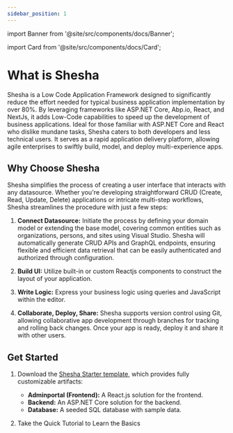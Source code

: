 ```yaml
---
sidebar_position: 1
---
```


import Banner from '@site/src/components/docs/Banner';

import Card from '@site/src/components/docs/Card';

# What is Shesha

Shesha is a Low Code Application Framework designed to significantly reduce the effort needed for typical business application implementation by over 80%. By leveraging frameworks like ASP.NET Core, Abp.io, React, and NextJs, it adds Low-Code capabilities to speed up the development of business applications. Ideal for those familiar with ASP.NET Core and React who dislike mundane tasks, Shesha caters to both developers and less technical users. It serves as a rapid application delivery platform, allowing agile enterprises to swiftly build, model, and deploy multi-experience apps.

<Banner url="https://www.youtube.com/embed/JGy7lc5WAwE?autoplay=1&controls=0" type={1}/>

## Why Choose Shesha

Shesha simplifies the process of creating a user interface that interacts with any datasource. Whether you're developing straightforward CRUD (Create, Read, Update, Delete) applications or intricate multi-step workflows, Shesha streamlines the procedure with just a few steps:

1. **Connect Datasource:** Initiate the process by defining your domain model or extending the base model, covering common entities such as organizations, persons, and sites using Visual Studio. Shesha will automatically generate CRUD APIs and GraphQL endpoints, ensuring flexible and efficient data retrieval that can be easily authenticated and authorized through configuration.

2. **Build UI:** Utilize built-in or custom Reactjs components to construct the layout of your application.

3. **Write Logic:** Express your business logic using queries and JavaScript within the editor.

4. **Collaborate, Deploy, Share:** Shesha supports version control using Git, allowing collaborative app development through branches for tracking and rolling back changes. Once your app is ready, deploy it and share it with other users.

## Get Started

1. Download the <a href="https://www.shesha.io/download-shesha">Shesha Starter template</a>, which provides fully customizable artifacts:

   - **Adminportal (Frontend):** A React.js solution for the frontend.
   - **Backend:** An ASP.NET Core solution for the backend.
   - **Database:** A seeded SQL database with sample data.

2. Take the Quick Tutorial to Learn the Basics

<Card title='Build your first app' url='/docs/get-started/tutorial/the-basics' description='A quickstart guide to help you build an app using Shesha'/>
